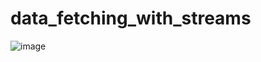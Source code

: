 # data_fetching_with_streams
![image](https://github.com/isaac-svg/data_fetching_with_streams/assets/109481712/816f11e4-ae1d-432d-b121-35894eb068c9)
